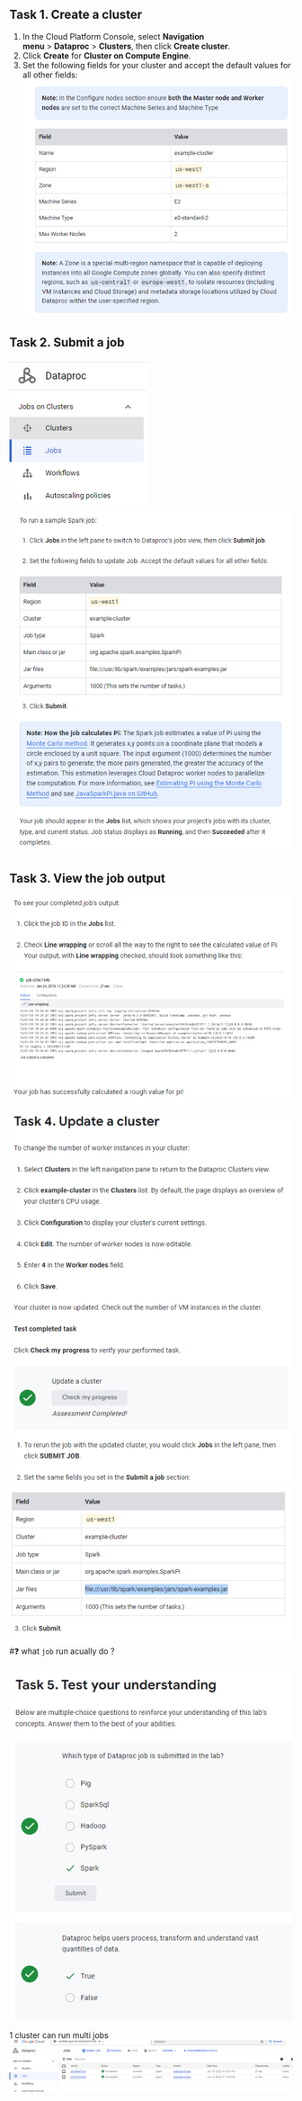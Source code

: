 ## Task 1. Create a cluster

1.  In the Cloud Platform Console, select **Navigation menu** > **Dataproc** > **Clusters**, then click **Create cluster**.
2.  Click **Create** for **Cluster on Compute Engine**.
3.  Set the following fields for your cluster and accept the default values for all other fields:
![](attachments/2023-06-15-3.png)


## Task 2. Submit a job
![](attachments/2023-06-15-4.png)
![](attachments/2023-06-15-5.png)

## Task 3. View the job output
![](attachments/2023-06-15-6.png)

![](attachments/2023-06-15-7.png)
![](attachments/2023-06-15-8.png)
#❓ what `job` run acually do ?


![](attachments/2023-06-15-9.png)

1 cluster can run multi jobs
![](attachments/2023-06-15-10.png)
